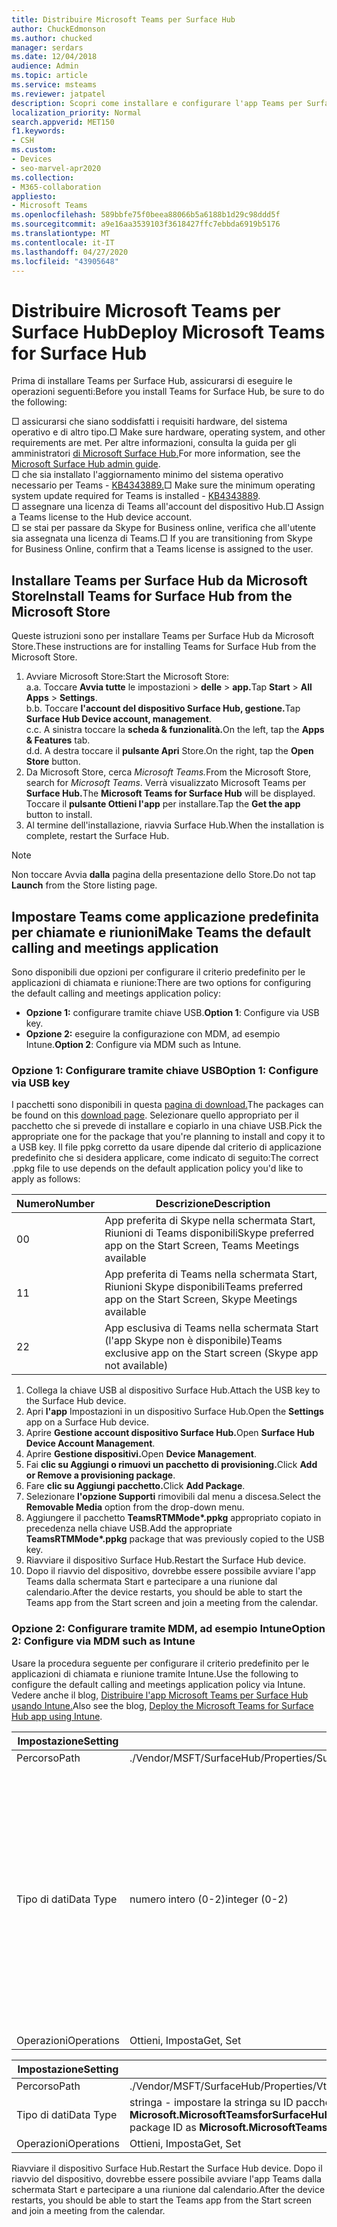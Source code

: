 ```yaml
---
title: Distribuire Microsoft Teams per Surface Hub
author: ChuckEdmonson
ms.author: chucked
manager: serdars
ms.date: 12/04/2018
audience: Admin
ms.topic: article
ms.service: msteams
ms.reviewer: jatpatel
description: Scopri come installare e configurare l'app Teams per Surface Hub in modo che Teams sia l'applicazione predefinita per chiamate e riunioni.
localization_priority: Normal
search.appverid: MET150
f1.keywords:
- CSH
ms.custom:
- Devices
- seo-marvel-apr2020
ms.collection:
- M365-collaboration
appliesto:
- Microsoft Teams
ms.openlocfilehash: 589bbfe75f0beea88066b5a6188b1d29c98ddd5f
ms.sourcegitcommit: a9e16aa3539103f3618427ffc7ebbda6919b5176
ms.translationtype: MT
ms.contentlocale: it-IT
ms.lasthandoff: 04/27/2020
ms.locfileid: "43905648"
---
```

<a name="deploy-microsoft-teams-for-surface-hub"></a><span data-ttu-id="7beba-103">Distribuire Microsoft Teams per Surface Hub</span><span class="sxs-lookup"><span data-stu-id="7beba-103">Deploy Microsoft Teams for Surface Hub</span></span>
======================================

<span data-ttu-id="7beba-104">Prima di installare Teams per Surface Hub, assicurarsi di eseguire le operazioni seguenti:</span><span class="sxs-lookup"><span data-stu-id="7beba-104">Before you install Teams for Surface Hub, be sure to do the following:</span></span>

 <span data-ttu-id="7beba-105">□ assicurarsi che siano soddisfatti i requisiti hardware, del sistema operativo e di altro tipo.</span><span class="sxs-lookup"><span data-stu-id="7beba-105">□ Make sure hardware, operating system, and other requirements are met.</span></span> <span data-ttu-id="7beba-106">Per altre informazioni, consulta la guida per gli amministratori [di Microsoft Surface Hub.](https://docs.microsoft.com/surface-hub/)</span><span class="sxs-lookup"><span data-stu-id="7beba-106">For more information, see the [Microsoft Surface Hub admin guide](https://docs.microsoft.com/surface-hub/).</span></span><br>
 <span data-ttu-id="7beba-107">□ che sia installato l'aggiornamento minimo del sistema operativo necessario per Teams - [KB4343889.](https://support.microsoft.com/help/4343889)</span><span class="sxs-lookup"><span data-stu-id="7beba-107">□ Make sure the minimum operating system update required for Teams is installed - [KB4343889](https://support.microsoft.com/help/4343889).</span></span><br>
 <span data-ttu-id="7beba-108">□ assegnare una licenza di Teams all'account del dispositivo Hub.</span><span class="sxs-lookup"><span data-stu-id="7beba-108">□ Assign a Teams license to the Hub device account.</span></span><br>
 <span data-ttu-id="7beba-109">□ se stai per passare da Skype for Business online, verifica che all'utente sia assegnata una licenza di Teams.</span><span class="sxs-lookup"><span data-stu-id="7beba-109">□ If you are transitioning from Skype for Business Online, confirm that a Teams license is assigned to the user.</span></span>

## <a name="install-teams-for-surface-hub-from-the-microsoft-store"></a><span data-ttu-id="7beba-110">Installare Teams per Surface Hub da Microsoft Store</span><span class="sxs-lookup"><span data-stu-id="7beba-110">Install Teams for Surface Hub from the Microsoft Store</span></span> 

<span data-ttu-id="7beba-111">Queste istruzioni sono per installare Teams per Surface Hub da Microsoft Store.</span><span class="sxs-lookup"><span data-stu-id="7beba-111">These instructions are for installing Teams for Surface Hub from the Microsoft Store.</span></span> 
 
1. <span data-ttu-id="7beba-112">Avviare Microsoft Store:</span><span class="sxs-lookup"><span data-stu-id="7beba-112">Start the Microsoft Store:</span></span><br>
   <span data-ttu-id="7beba-113">a.</span><span class="sxs-lookup"><span data-stu-id="7beba-113">a.</span></span> <span data-ttu-id="7beba-114">Toccare **Avvia tutte** le impostazioni  >  **delle**  >  **app.**</span><span class="sxs-lookup"><span data-stu-id="7beba-114">Tap **Start** > **All Apps** > **Settings**.</span></span><br> <span data-ttu-id="7beba-115">b.</span><span class="sxs-lookup"><span data-stu-id="7beba-115">b.</span></span> <span data-ttu-id="7beba-116">Toccare **l'account del dispositivo Surface Hub, gestione.**</span><span class="sxs-lookup"><span data-stu-id="7beba-116">Tap **Surface Hub Device account, management**.</span></span><br>
   <span data-ttu-id="7beba-117">c.</span><span class="sxs-lookup"><span data-stu-id="7beba-117">c.</span></span> <span data-ttu-id="7beba-118">A sinistra toccare la **scheda & funzionalità.**</span><span class="sxs-lookup"><span data-stu-id="7beba-118">On the left, tap the **Apps & Features** tab.</span></span><br> <span data-ttu-id="7beba-119">d.</span><span class="sxs-lookup"><span data-stu-id="7beba-119">d.</span></span> <span data-ttu-id="7beba-120">A destra toccare il **pulsante Apri** Store.</span><span class="sxs-lookup"><span data-stu-id="7beba-120">On the right, tap the **Open Store** button.</span></span> 
2. <span data-ttu-id="7beba-121">Da Microsoft Store, cerca *Microsoft Teams.*</span><span class="sxs-lookup"><span data-stu-id="7beba-121">From the Microsoft Store, search for *Microsoft Teams*.</span></span> <span data-ttu-id="7beba-122">Verrà visualizzato Microsoft Teams per **Surface Hub.**</span><span class="sxs-lookup"><span data-stu-id="7beba-122">The **Microsoft Teams for Surface Hub** will be displayed.</span></span> <span data-ttu-id="7beba-123">Toccare il **pulsante Ottieni l'app** per installare.</span><span class="sxs-lookup"><span data-stu-id="7beba-123">Tap the **Get the app** button to install.</span></span>  
3. <span data-ttu-id="7beba-124">Al termine dell'installazione, riavvia Surface Hub.</span><span class="sxs-lookup"><span data-stu-id="7beba-124">When the installation is complete, restart the Surface Hub.</span></span> 

> [!NOTE]
> <span data-ttu-id="7beba-125">Non toccare Avvia **dalla** pagina della presentazione dello Store.</span><span class="sxs-lookup"><span data-stu-id="7beba-125">Do not tap **Launch** from the Store listing page.</span></span>

## <a name="make-teams-the-default-calling-and-meetings-application"></a><span data-ttu-id="7beba-126">Impostare Teams come applicazione predefinita per chiamate e riunioni</span><span class="sxs-lookup"><span data-stu-id="7beba-126">Make Teams the default calling and meetings application</span></span>
 
<span data-ttu-id="7beba-127">Sono disponibili due opzioni per configurare il criterio predefinito per le applicazioni di chiamata e riunione:</span><span class="sxs-lookup"><span data-stu-id="7beba-127">There are two options for configuring the default calling and meetings application policy:</span></span> 

- <span data-ttu-id="7beba-128">**Opzione 1:** configurare tramite chiave USB.</span><span class="sxs-lookup"><span data-stu-id="7beba-128">**Option 1**: Configure via USB key.</span></span> 
- <span data-ttu-id="7beba-129">**Opzione 2:** eseguire la configurazione con MDM, ad esempio Intune.</span><span class="sxs-lookup"><span data-stu-id="7beba-129">**Option 2**: Configure via MDM such as Intune.</span></span>
 
### <a name="option-1-configure-via-usb-key"></a><span data-ttu-id="7beba-130">Opzione 1: Configurare tramite chiave USB</span><span class="sxs-lookup"><span data-stu-id="7beba-130">Option 1: Configure via USB key</span></span> 
 
<span data-ttu-id="7beba-131">I pacchetti sono disponibili in questa [pagina di download.](https://1drv.ms/f/s!ArcnbnREun0Vnp9Wps9MlWB-UJZw3g)</span><span class="sxs-lookup"><span data-stu-id="7beba-131">The packages can be found on this [download page](https://1drv.ms/f/s!ArcnbnREun0Vnp9Wps9MlWB-UJZw3g).</span></span> <span data-ttu-id="7beba-132">Selezionare quello appropriato per il pacchetto che si prevede di installare e copiarlo in una chiave USB.</span><span class="sxs-lookup"><span data-stu-id="7beba-132">Pick the appropriate one for the package that you're planning to install and copy it to a USB key.</span></span> <span data-ttu-id="7beba-133">Il file ppkg corretto da usare dipende dal criterio di applicazione predefinito che si desidera applicare, come indicato di seguito:</span><span class="sxs-lookup"><span data-stu-id="7beba-133">The correct .ppkg file to use depends on the default application policy you'd like to apply as follows:</span></span> 

|<span data-ttu-id="7beba-134">Numero</span><span class="sxs-lookup"><span data-stu-id="7beba-134">Number</span></span>  |<span data-ttu-id="7beba-135">Descrizione</span><span class="sxs-lookup"><span data-stu-id="7beba-135">Description</span></span>  |
|---------|---------|
|<span data-ttu-id="7beba-136">0</span><span class="sxs-lookup"><span data-stu-id="7beba-136">0</span></span>     | <span data-ttu-id="7beba-137">App preferita di Skype nella schermata Start, Riunioni di Teams disponibili</span><span class="sxs-lookup"><span data-stu-id="7beba-137">Skype preferred app on the Start Screen, Teams Meetings available</span></span>        |
|<span data-ttu-id="7beba-138">1</span><span class="sxs-lookup"><span data-stu-id="7beba-138">1</span></span>     | <span data-ttu-id="7beba-139">App preferita di Teams nella schermata Start, Riunioni Skype disponibili</span><span class="sxs-lookup"><span data-stu-id="7beba-139">Teams preferred app on the Start Screen, Skype Meetings available</span></span>        |
|<span data-ttu-id="7beba-140">2</span><span class="sxs-lookup"><span data-stu-id="7beba-140">2</span></span>     | <span data-ttu-id="7beba-141">App esclusiva di Teams nella schermata Start (l'app Skype non è disponibile)</span><span class="sxs-lookup"><span data-stu-id="7beba-141">Teams exclusive app on the Start screen (Skype app not available)</span></span>        |
 
1. <span data-ttu-id="7beba-142">Collega la chiave USB al dispositivo Surface Hub.</span><span class="sxs-lookup"><span data-stu-id="7beba-142">Attach the USB key to the Surface Hub device.</span></span> 
2. <span data-ttu-id="7beba-143">Apri **l'app** Impostazioni in un dispositivo Surface Hub.</span><span class="sxs-lookup"><span data-stu-id="7beba-143">Open the **Settings** app on a Surface Hub device.</span></span> 
3. <span data-ttu-id="7beba-144">Aprire **Gestione account dispositivo Surface Hub.**</span><span class="sxs-lookup"><span data-stu-id="7beba-144">Open **Surface Hub Device Account Management**.</span></span>
4. <span data-ttu-id="7beba-145">Aprire **Gestione dispositivi.**</span><span class="sxs-lookup"><span data-stu-id="7beba-145">Open **Device Management**.</span></span> 
5. <span data-ttu-id="7beba-146">Fai **clic su Aggiungi o rimuovi un pacchetto di provisioning.**</span><span class="sxs-lookup"><span data-stu-id="7beba-146">Click **Add or Remove a provisioning package**.</span></span> 
6. <span data-ttu-id="7beba-147">Fare **clic su Aggiungi pacchetto.**</span><span class="sxs-lookup"><span data-stu-id="7beba-147">Click **Add Package**.</span></span>
7. <span data-ttu-id="7beba-148">Selezionare **l'opzione Supporti** rimovibili dal menu a discesa.</span><span class="sxs-lookup"><span data-stu-id="7beba-148">Select the **Removable Media** option from the drop-down menu.</span></span> 
8. <span data-ttu-id="7beba-149">Aggiungere il pacchetto <strong>TeamsRTMMode\*.ppkg</strong> appropriato copiato in precedenza nella chiave USB.</span><span class="sxs-lookup"><span data-stu-id="7beba-149">Add the appropriate <strong>TeamsRTMMode\*.ppkg</strong> package that was previously copied to the USB key.</span></span> 
9. <span data-ttu-id="7beba-150">Riavviare il dispositivo Surface Hub.</span><span class="sxs-lookup"><span data-stu-id="7beba-150">Restart the Surface Hub device.</span></span> 
10. <span data-ttu-id="7beba-151">Dopo il riavvio del dispositivo, dovrebbe essere possibile avviare l'app Teams dalla schermata Start e partecipare a una riunione dal calendario.</span><span class="sxs-lookup"><span data-stu-id="7beba-151">After the device restarts, you should be able to start the Teams app from the Start screen and join a meeting from the calendar.</span></span> 

### <a name="option-2-configure-via-mdm-such-as-intune"></a><span data-ttu-id="7beba-152">Opzione 2: Configurare tramite MDM, ad esempio Intune</span><span class="sxs-lookup"><span data-stu-id="7beba-152">Option 2: Configure via MDM such as Intune</span></span> 

<span data-ttu-id="7beba-153">Usare la procedura seguente per configurare il criterio predefinito per le applicazioni di chiamata e riunione tramite Intune.</span><span class="sxs-lookup"><span data-stu-id="7beba-153">Use the following to configure the default calling and meetings application policy via Intune.</span></span> <span data-ttu-id="7beba-154">Vedere anche il blog, [Distribuire l'app Microsoft Teams per Surface Hub usando Intune.](https://y0av.me/2018/07/16/deploy-the-microsoft-teams-for-surface-hub-app-using-intune/)</span><span class="sxs-lookup"><span data-stu-id="7beba-154">Also see the blog, [Deploy the Microsoft Teams for Surface Hub app using Intune](https://y0av.me/2018/07/16/deploy-the-microsoft-teams-for-surface-hub-app-using-intune/).</span></span>

|<span data-ttu-id="7beba-155">Impostazione</span><span class="sxs-lookup"><span data-stu-id="7beba-155">Setting</span></span>   |<span data-ttu-id="7beba-156">Valore</span><span class="sxs-lookup"><span data-stu-id="7beba-156">Value</span></span>    |<span data-ttu-id="7beba-157">Descrizione</span><span class="sxs-lookup"><span data-stu-id="7beba-157">Description</span></span>    |
|----------|---------|---------|
|<span data-ttu-id="7beba-158">Percorso</span><span class="sxs-lookup"><span data-stu-id="7beba-158">Path</span></span>      | <span data-ttu-id="7beba-159">./Vendor/MSFT/SurfaceHub/Properties/SurfaceHubMeetingMode</span><span class="sxs-lookup"><span data-stu-id="7beba-159">./Vendor/MSFT/SurfaceHub/Properties/SurfaceHubMeetingMode</span></span>        |
|<span data-ttu-id="7beba-160">Tipo di dati</span><span class="sxs-lookup"><span data-stu-id="7beba-160">Data Type</span></span> | <span data-ttu-id="7beba-161">numero intero (0-2)</span><span class="sxs-lookup"><span data-stu-id="7beba-161">integer (0-2)</span></span>   |<span data-ttu-id="7beba-162">0 - App preferita di Skype nella schermata Start, Riunioni di Teams disponibili</span><span class="sxs-lookup"><span data-stu-id="7beba-162">0 - Skype preferred app on the Start Screen, Teams Meetings available</span></span><br><span data-ttu-id="7beba-163">1 - App preferita di Teams nella schermata Start, Riunioni Skype disponibili</span><span class="sxs-lookup"><span data-stu-id="7beba-163">1 - Teams preferred app on the Start Screen, Skype Meetings available</span></span><br><span data-ttu-id="7beba-164">2 - App esclusiva di Teams nella schermata Start (app Skype non disponibile)</span><span class="sxs-lookup"><span data-stu-id="7beba-164">2 - Teams exclusive app on the Start screen (Skype app not available)</span></span> |
|<span data-ttu-id="7beba-165">Operazioni</span><span class="sxs-lookup"><span data-stu-id="7beba-165">Operations</span></span>| <span data-ttu-id="7beba-166">Ottieni, Imposta</span><span class="sxs-lookup"><span data-stu-id="7beba-166">Get, Set</span></span>        |

|<span data-ttu-id="7beba-167">Impostazione</span><span class="sxs-lookup"><span data-stu-id="7beba-167">Setting</span></span>   |<span data-ttu-id="7beba-168">Valore</span><span class="sxs-lookup"><span data-stu-id="7beba-168">Value</span></span>    |
|----------|---------|
|<span data-ttu-id="7beba-169">Percorso</span><span class="sxs-lookup"><span data-stu-id="7beba-169">Path</span></span>      | <span data-ttu-id="7beba-170">./Vendor/MSFT/SurfaceHub/Properties/VtcAppPackageId</span><span class="sxs-lookup"><span data-stu-id="7beba-170">./Vendor/MSFT/SurfaceHub/Properties/VtcAppPackageId</span></span>        |
|<span data-ttu-id="7beba-171">Tipo di dati</span><span class="sxs-lookup"><span data-stu-id="7beba-171">Data Type</span></span> | <span data-ttu-id="7beba-172">stringa - impostare la stringa su ID pacchetto dell'applicazione Teams **come Microsoft.MicrosoftTeamsforSurfaceHub_8wekyb3d8bbwe! Teams**</span><span class="sxs-lookup"><span data-stu-id="7beba-172">string - set string to Teams application package ID as **Microsoft.MicrosoftTeamsforSurfaceHub_8wekyb3d8bbwe!Teams**</span></span> |
|<span data-ttu-id="7beba-173">Operazioni</span><span class="sxs-lookup"><span data-stu-id="7beba-173">Operations</span></span>| <span data-ttu-id="7beba-174">Ottieni, Imposta</span><span class="sxs-lookup"><span data-stu-id="7beba-174">Get, Set</span></span>        |

<span data-ttu-id="7beba-175">Riavviare il dispositivo Surface Hub.</span><span class="sxs-lookup"><span data-stu-id="7beba-175">Restart the Surface Hub device.</span></span> <span data-ttu-id="7beba-176">Dopo il riavvio del dispositivo, dovrebbe essere possibile avviare l'app Teams dalla schermata Start e partecipare a una riunione dal calendario.</span><span class="sxs-lookup"><span data-stu-id="7beba-176">After the device restarts, you should be able to start the Teams app from the Start screen and join a meeting from the calendar.</span></span>

